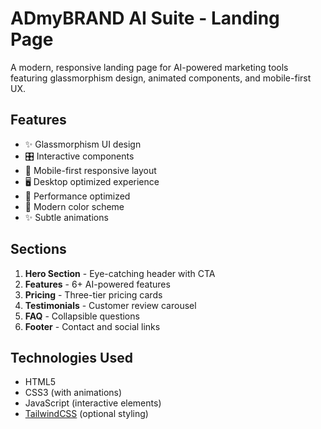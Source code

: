 # ADmyBRAND AI Suite - Landing Page

A modern, responsive landing page for AI-powered marketing tools featuring glassmorphism design, animated components, and mobile-first UX.

## Features

- ✨ Glassmorphism UI design
- 🎛️ Interactive components
- 📱 Mobile-first responsive layout
- 🖥️ Desktop optimized experience
- 🚀 Performance optimized
- 🌈 Modern color scheme
- ✨ Subtle animations

## Sections

1. **Hero Section** - Eye-catching header with CTA
2. **Features** - 6+ AI-powered features
3. **Pricing** - Three-tier pricing cards
4. **Testimonials** - Customer review carousel
5. **FAQ** - Collapsible questions
6. **Footer** - Contact and social links

## Technologies Used

- HTML5
- CSS3 (with animations)
- JavaScript (interactive elements)
- [TailwindCSS](https://tailwindcss.com/) (optional styling)
